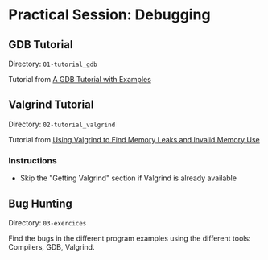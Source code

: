 # Practical Session: Debugging



## GDB Tutorial

Directory: `01-tutorial_gdb`

Tutorial from [A GDB Tutorial with Examples](http://www.cprogramming.com/gdb.html)


## Valgrind Tutorial

Directory: `02-tutorial_valgrind`

Tutorial from [Using Valgrind to Find Memory Leaks and Invalid Memory Use](http://www.cprogramming.com/debugging/valgrind.html)

### Instructions

  - Skip the "Getting Valgrind" section if Valgrind is already available
 
 
## Bug Hunting


Directory: `03-exercices`

Find the bugs in the different program examples using the different tools: Compilers, GDB, Valgrind.


